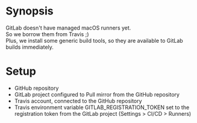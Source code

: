 # Synopsis

GitLab doesn't have managed macOS runners yet.  
So we borrow them from Travis ;)  
Plus, we install some generic build tools, so they are available to GitLab builds immediately.


# Setup

* GitHub repository
* GitLab project configured to Pull mirror from the GitHub repository
* Travis account, connected to the GitHub repository
* Travis environment variable GITLAB_REGISTRATION_TOKEN set to
  the registration token from the GitLab project (Settings > CI/CD > Runners)
